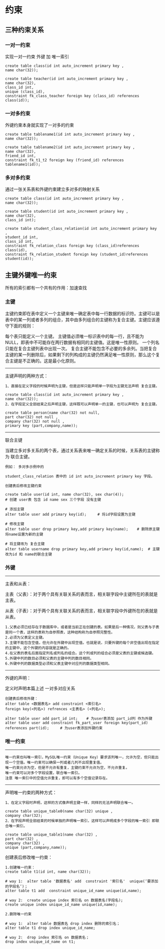 # 约束

## 三种约束关系

### 一对一约束
实现一对一约束 外键 加 唯一索引
```
create table class(id int auto_increment primary key ,
name char(32));
 
create table teacher(id int auto_increment primary key ,
name char(32),
class_id int,
unique (class_id),
constraint fk_class_teacher foreign key (class_id) references class(id));
```
### 一对多约束
外键约束本身就实现了一对多的约束
```
create table tablename1(id int auto_increment primary key ,
name char(32));
 
create table tablename2(id int auto_increment primary key ,
name char(32),
friend_id int,
constraint fk_t1_t2 foreign key (friend_id) references tablename1(id));
```
### 多对多约束 
通过一张关系表和外键约束建立多对多的映射关系
```
create table class(id int auto_increment primary key ,
name char(32));
 
create table student(id int auto_increment primary key ,
name char(32),
class_id int);
 
create table student_class_relation(id int auto_increment primary key ,
student_id int,
class_id int,
constraint fk_relation_class foreign key (class_id)references class(id),
constraint fk_relation_student foreign key (student_id)references student(id));
```

## 主键外键唯一约束
所有的索引都有一个共有的作用：加速查找
### 主键
主键约束即在表中定义一个主键来唯一确定表中每一行数据的标识符。主键可以是表中的某一列或者多列的组合，其中由多列组合的主键称为复合主键。主键应该遵守下面的规则：

每个表只能定义一个主键。
主键值必须唯一标识表中的每一行，且不能为 NULL，即表中不可能存在两行数据有相同的主键值。这是唯一性原则。
一个列名只能在复合主键列表中出现一次。
复合主键不能包含不必要的多余列。当把复合主键的某一列删除后，如果剩下的列构成的主键仍然满足唯一性原则，那么这个复合主键是不正确的。这是最小化原则。

----------

主键声明的两种方式：
```
1、直接在定义字段的时候声明为主键，但是这样只能声明单一字段为主键无法声明 复合主键。　

create table class(id int auto_increment primary key ,
name char(32));
2、在字段定义全部结束之后声明主键，这样既可以声明单一的主键，也可以声明为 复合主键。

create table person(name char(32) not null,
part char(32) not null ,
company char(32) not null ,
primary key (part,company,name));
```
----------
联合主键

当建立多对多关系的两个表，通过关系表来唯一确定关系的时候，关系表的主键称为 联合主键。
```
例如： 多对多示例中的  

student_class_relation 表中的 id int auto_increment primary key 字段。

创建表后修改主键约束

create table user(id int, name char(32), sex char(4));
# 创建 user表 包含 id name sex 三个字段 没有主键
 
# 添加主键
alter table user add primary key(id);     # 将id字段设置为主键
 
# 修改主键
alter table user drop primary key,add primary key(name);    # 删除原主键 将name设置为新的主键
 
# 将主键改为 复合主键
alter table username drop primary key,add primary key(id,name);  # 主键改为id 和 name的联合主键
```
### 外键
----------
 主表和从表：

主表（父表）：对于两个具有关联关系的表而言，相关联字段中主键所在的表就是主表。

从表（子表）：对于两个具有关联关系的表而言，相关联字段中外键所在的表就是从表。
```
1.父表必须已经存在于数据库中，或者是当前正在创建的表。如果是后一种情况，则父表与子表是同一个表，这样的表称为自参照表，这种结构称为自参照完整性。
2.必须为父表定义主键。
3.主键不能包含空值，但允许在外键中出现空值。也就是说，只要外键的每个非空值出现在指定的主键中，这个外键的内容就是正确的。
4.在父表的表名后面指定列名或列名的组合。这个列或列的组合必须是父表的主键或候选键。
5.外键中列的数目必须和父表的主键中列的数目相同。
6.外键中列的数据类型必须和父表主键中对应列的数据类型相同。
```

----------
外键的声明：

定义时声明本篇上述 一对多对应关系
```
创建表后修改外键：
alter table <数据表名> add constraint <索引名>
foreign key(<列名>) refrences <主表名> (<列名>);
 
alter table user add part_id int;    # 为user表添加 part_id列 作为外键
alter table user add constraint fk_part_user foreign key(part_id) references part(id);     # 为user表添加外键约束
```
### 唯一约束
----------
```
唯一约束也叫唯一索引，MySQL唯一约束（Unique Key）要求该列唯一，允许为空，但只能出现一个空值。唯一约束可以确保一列或者几列不出现重复值。 
唯一约束允许为空，但是不允许有重复，主键约束不允许为空，不允许重复。
唯一约束可以对多个字段设置，联合唯一索引。
注意 唯一索引中的空值允许重复，即可以有多个空值记录存在。
```
----------
声明唯一约束的两种方式：
```
1、在定义字段时声明，这样的方式像声明主键一样，同样的无法声明联合唯一。

create table unique_table0(name char(32) unique ,
company char(32);
2、在字段声明全部结束的时候单独的声明唯一索引，这样可以声明成多个字段的唯一索引 即联合唯一索引。

create table unique_table1(name char(32) ,
part char(32) ,
company char(32) ,
unique (part,company,name));
```
创建表后修改唯一约束：
```
1.创建唯一约束：
create table t1(id int, name char(32));
 
# way 1:  alter table '数据表名' add  constraint '索引名'  unique(‘要添加的字段名’)；
alter table t1 add  constraint unique_id_name unique(id,name);
 
# way 2:  create unique index 索引名 on 数据表名(字段名);
create unique index unique_id_name unique(id,name);
 
2.删除唯一约束

# way 1:  alter table 数据表名 drop index 删除的索引名；
alter table t1 drop index unique_id_name;
 
# way 2:  drop index 索引名 on 数据表名；
drop index unique_id_name on t1;
```